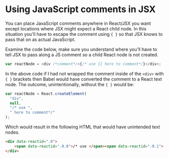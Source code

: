 # Using JavaScript comments in JSX

You can place JavaScript comments anywhere in React/JSX you want except locations where JSX might expect a React child node. In this situation you'll have to escape the comment using `{ }` so that JSX knows to pass that on as actual JavaScript.

Examine the code below, make sure you understand where you'll have to tell JSX to pass along a JS comment so a child React node is not created.

```js
var reactNode = <div /*comment*/>{/* use {} here to comment*/}</div>;
```

In the above code if I had not wrapped the comment inside of the `<div>` with `{ }` brackets then Babel would have converted the comment to a React text node. The outcome, unintentionally, without the `{ }` would be:

```js
var reactNode = React.createElement(
  "div",
  null,
  "/* use ",
  " here to comment*/" 
);
```

Which would result in the following HTML that would have unintended text nodes.

```html
<div data-reactid=".0">
    <span data-reactid=".0.0">/* use </span><span data-reactid=".0.1"> here to comment*/</span>
</div>
```





